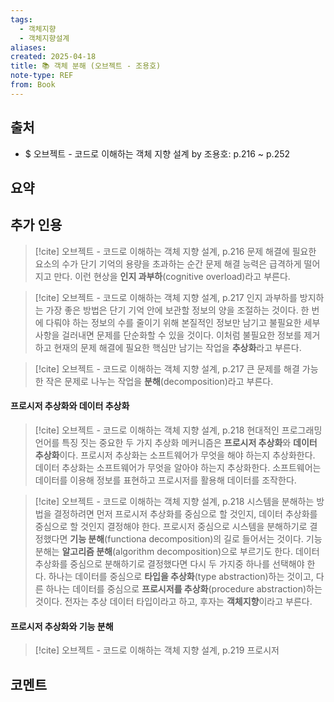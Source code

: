 ```yaml
---
tags:
  - 객체지향
  - 객체지향설계
aliases: 
created: 2025-04-18
title: 📚 객체 분해 (오브젝트 - 조용호)
note-type: REF
from: Book
---
```


## 출처

- $ 오브젝트 - 코드로 이해하는 객체 지향 설계 by 조용호: p.216 ~ p.252

## 요약


## 추가 인용

>[!cite] 오브젝트 - 코드로 이해하는 객체 지향 설계, p.216
>문제 해결에 필요한 요소의 수가 단기 기억의 용량을 초과하는 순간 문제 해결 능력은 급격하게 떨어지고 만다. 이런 현상을 **인지 과부하**(cognitive overload)라고 부른다.

>[!cite] 오브젝트 - 코드로 이해하는 객체 지향 설계, p.217
>인지 과부하를 방지하는 가장 좋은 방법은 단기 기억 안에 보관할 정보의 양을 조절하는 것이다. 한 번에 다뤄야 하는 정보의 수를 줄이기 위해 본질적인 정보만 남기고 불필요한 세부 사항을 걸러내면 문제를 단순화할 수 있을 것이다. 이처럼 불필요한 정보를 제거하고 현재의 문제 해결에 필요한 핵심만 남기는 작업을 **추상화**라고 부른다.

>[!cite] 오브젝트 - 코드로 이해하는 객체 지향 설계, p.217
>큰 문제를 해결 가능한 작은 문제로 나누는 작업을 **분해**(decomposition)라고 부른다.

#### 프로시저 추상화와 데이터 추상화

>[!cite] 오브젝트 - 코드로 이해하는 객체 지향 설계, p.218
>현대적인 프로그래밍 언어를 특징 짓는 중요한 두 가지 추상화 메커니즘은 **프로시저 추상화**와 **데이터 추상화**이다. 프로시저 추상화는 소프트웨어가 무엇을 해야 하는지 추상화한다. 데이터 추상화는 소프트웨어가 무엇을 알아야 하는지 추상화한다. 소프트웨어는 데이터를 이용해 정보를 표현하고 프로시저를 활용해 데이터를 조작한다.

>[!cite] 오브젝트 - 코드로 이해하는 객체 지향 설계, p.218
>시스템을 분해하는 방법을 결정하려면 먼저 프로시저 추상화를 중심으로 할 것인지, 데이터 추상화를 중심으로 할 것인지 결정해야 한다. 프로시저 중심으로 시스템을 분해하기로 결정했다면 **기능 분해**(functiona decomposition)의 길로 들어서는 것이다. 기능 분해는 **알고리즘 분해**(algorithm decomposition)으로 부르기도 한다. 데이터 추상화를 중심으로 분해하기로 결정했다면 다시 두 가지중 하나를 선택해야 한다. 하나는 데이터를 중심으로 **타입을 추상화**(type abstraction)하는 것이고, 다른 하나는 데이터를 중심으로 **프로시저를 추상화**(procedure abstraction)하는 것이다. 전자는 추상 데이터 타입이라고 하고, 후자는 **객체지향**이라고 부른다.

#### 프로시저 추상화와 기능 분해

>[!cite] 오브젝트 - 코드로 이해하는 객체 지향 설계, p.219
>프로시저

## 코멘트